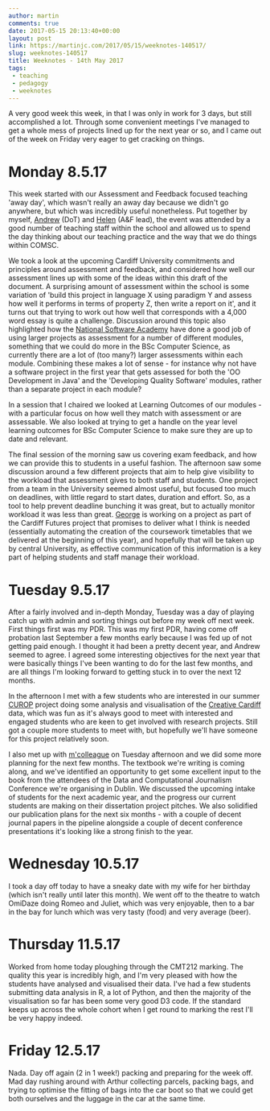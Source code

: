 ```yaml
---
author: martin
comments: true
date: 2017-05-15 20:13:40+00:00
layout: post
link: https://martinjc.com/2017/05/15/weeknotes-140517/
slug: weeknotes-140517
title: Weeknotes - 14th May 2017
tags:
 - teaching
 - pedagogy
 - weeknotes
---
```


A very good week this week, in that I was only in work for 3 days, but still accomplished a lot. Through some convenient meetings I've managed to get a whole mess of projects lined up for the next year or so, and I came out of the week on Friday very eager to get cracking on things.

# Monday 8.5.17

This week started with our Assessment and Feedback focused teaching 'away day', which wasn't really an away day because we didn't go anywhere, but which was incredibly useful nonetheless. Put together by myself, [Andrew](http://www.cardiff.ac.uk/people/view/118136-jones-andrew) (DoT) and [Helen](http://www.cardiff.ac.uk/people/view/118152-phillips-helen) (A&F lead), the event was attended by a good number of teaching staff within the school and allowed us to spend the day thinking about our teaching practice and the way that we do things within COMSC.

We took a look at the upcoming Cardiff University commitments and principles around assessment and feedback, and considered how well our assessment lines up with some of the ideas within this draft of the document. A surprising amount of assessment within the school is some variation of 'build this project in language X using paradigm Y and assess how well it performs in terms of property Z, then write a report on it', and it turns out that trying to work out how well that corresponds with a 4,000 word essay is quite a challenge. Discussion around this topic also highlighted how the [National Software Academy](http://www.cardiff.ac.uk/software-academy) have done a good job of using larger projects as assessment for a number of different modules, something that we could do more in the BSc Computer Science, as currently there are a lot of (too many?) larger assessments within each module. Combining these makes a lot of sense - for instance why not have a software project in the first year that gets assessed for both the 'OO Development in Java' and the 'Developing Quality Software' modules, rather than a separate project in each module?

In a session that I chaired we looked at Learning Outcomes of our modules - with a particular focus on how well they match with assessment or are assessable. We also looked at trying to get a handle on the year level learning outcomes for BSc Computer Science to make sure they are up to date and relevant.

The final session of the morning saw us covering exam feedback, and how we can provide this to students in a useful fashion. The afternoon saw some discussion around a few different projects that aim to help give visibility to the workload that assessment gives to both staff and students. One project from a team in the University seemed almost useful, but focused too much on deadlines, with little regard to start dates, duration and effort. So, as a tool to help prevent deadline bunching it was great, but to actually monitor workload it was less than great. [George](http://www.cardiff.ac.uk/people/view/118169-theodorakopoulos-george) is working on a project as part of the Cardiff Futures project that promises to deliver what I think is needed (essentially automating the creation of the coursework timetables that we delivered at the beginning of this year), and hopefully that will be taken up by central University, as effective communication of this information is a key part of helping students and staff manage their workload.

# Tuesday 9.5.17

After a fairly involved and in-depth Monday, Tuesday was a day of playing catch up with admin and sorting things out before my week off next week. First things first was my PDR. This was my first PDR, having come off probation last September a few months early because I was fed up of not getting paid enough. I thought it had been a pretty decent year, and Andrew seemed to agree. I agreed some interesting objectives for the next year that were basically things I've been wanting to do for the last few months, and are all things I'm looking forward to getting stuck in to over the next 12 months.

In the afternoon I met with a few students who are interested in our summer [CUROP](http://www.cardiff.ac.uk/study/undergraduate/why-study-with-us/leaders-in-research/research-opportunities) project doing some analysis and visualisation of the [Creative Cardiff](http://www.creativecardiff.org.uk/) data, which was fun as it's always good to meet with interested and engaged students who are keen to get involved with research projects. Still got a couple more students to meet with, but hopefully we'll have someone for this project relatively soon.

I also met up with [m'colleague](http://www.cardiff.ac.uk/people/view/182955-mottershead-glyn) on Tuesday afternoon and we did some more planning for the next few months. The textbook we're writing is coming along, and we've identified an opportunity to get some excellent input to the book from the attendees of the Data and Computational Journalism Conference we're organising in Dublin. We discussed the upcoming intake of students for the next academic year, and the progress our current students are making on their dissertation project pitches. We also solidified our publication plans for the next six months - with a couple of decent journal papers in the pipeline alongside a couple of decent conference presentations it's looking like a strong finish to the year.

# Wednesday 10.5.17

I took a day off today to have a sneaky date with my wife for her birthday (which isn't really until later this month). We went off to the theatre to watch OmiDaze doing Romeo and Juliet, which was very enjoyable, then to a bar in the bay for lunch which was very tasty (food) and very average (beer).

# Thursday 11.5.17

Worked from home today ploughing through the CMT212 marking. The quality this year is incredibly high, and I'm very pleased with how the students have analysed and visualised their data. I've had a few students submitting data analysis in R, a lot of Python, and then the majority of the visualisation so far has been some very good D3 code. If the standard keeps up across the whole cohort when I get round to marking the rest I'll be very happy indeed.

# Friday 12.5.17

Nada. Day off again (2 in 1 week!) packing and preparing for the week off. Mad day rushing around with Arthur collecting parcels, packing bags, and trying to optimise the fitting of bags into the car boot so that we could get both ourselves and the luggage in the car at the same time.

